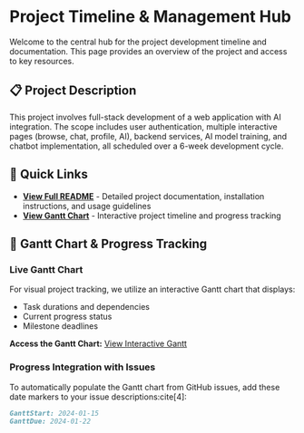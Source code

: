 # Project Timeline & Management Hub

Welcome to the central hub for the project development timeline and documentation. This page provides an overview of the project and access to key resources.

## 📋 Project Description

This project involves full-stack development of a web application with AI integration. The scope includes user authentication, multiple interactive pages (browse, chat, profile, AI), backend services, AI model training, and chatbot implementation, all scheduled over a 6-week development cycle.

## 🔗 Quick Links

- **[View Full README](README.md)** - Detailed project documentation, installation instructions, and usage guidelines
- **[View Gantt Chart](gantt_chart.html)** - Interactive project timeline and progress tracking

## 📅 Gantt Chart & Progress Tracking

### Live Gantt Chart
For visual project tracking, we utilize an interactive Gantt chart that displays:
- Task durations and dependencies
- Current progress status
- Milestone deadlines

**Access the Gantt Chart:** [View Interactive Gantt](gantt.html)

### Progress Integration with Issues
To automatically populate the Gantt chart from GitHub issues, add these date markers to your issue descriptions:cite[4]:

```markdown
GanttStart: 2024-01-15
GanttDue: 2024-01-22
